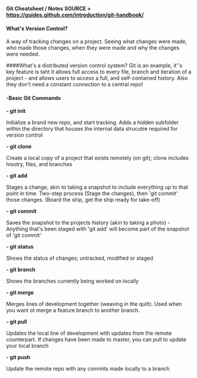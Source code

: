 __Git Cheatsheet / Notes__
__SOURCE > https://guides.github.com/introduction/git-handbook/__

#### What's Version Control?
A way of tracking changes on a project. Seeing what changes were made, who made those changes, when they were made and why the changes were needed.

####What's a distributed version control system?
Git is an example, it''s key feature is taht it allows full access to every file, branch and iteration of a project - and allows users to access a full, and self-contained history. Also they don't need a constant connection to a central repo!


#### -Basic Git Commands
__- git init__

Initialize a brand new repo, and start tracking. Adds a hidden subfolder within the directory that houses the internal data strucutre required for version control

__- git clone__

Create a local copy of a project that exists remotely (on git); clone includes hisotry, files, and branches

__- git add__

Stages a change, akin to taking a snapshot to include everything up to that point in time. Two-step process (Stage the changes), then 'git commit' those changes. (Board the ship, get the ship ready for take-off)

__- git commit__

Saves the snapshot to the projects history (akin to taking a photo) - Anything that's been staged with 'git add' will become part of the snapshot of 'git commit'

__- git status__

Shows the status of changes; untracked, modified or staged

__- git branch__

Shows the branches currently being worked on locally

__- git merge__

Merges lines of development together (weaving in the quilt). Used when you want ot merge a feature branch to another branch.

__- git pull__

Updates the local line of development with updates from the remote counterpart. If changes have been made to master, you can pull to update your local branch

__- git push__

Update the remote repo with any commits made locally to a branch

